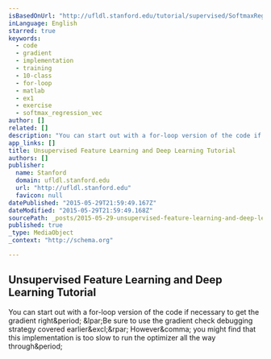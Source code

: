 ```yaml
---
isBasedOnUrl: "http://ufldl.stanford.edu/tutorial/supervised/SoftmaxRegression/"
inLanguage: English
starred: true
keywords:
  - code
  - gradient
  - implementation
  - training
  - 10-class
  - for-loop
  - matlab
  - ex1
  - exercise
  - softmax_regression_vec
author: []
related: []
description: "You can start out with a for-loop version of the code if necessary to get the gradient right. (Be sure to use the gradient check debugging strategy covered earlier!) However, you might find that this implementation is too slow to run the optimizer all the way through."
app_links: []
title: Unsupervised Feature Learning and Deep Learning Tutorial
authors: []
publisher:
  name: Stanford
  domain: ufldl.stanford.edu
  url: "http://ufldl.stanford.edu"
  favicon: null
datePublished: "2015-05-29T21:59:49.167Z"
dateModified: "2015-05-29T21:59:49.168Z"
sourcePath: _posts/2015-05-29-unsupervised-feature-learning-and-deep-learning-tutorial.md
published: true
_type: MediaObject
_context: "http://schema.org"

---
```

<article style=""><h1>Unsupervised Feature Learning and Deep Learning Tutorial</h1><p>You can start out with a for-loop version of the code if necessary to get the gradient right&amp;period; &amp;lpar;Be sure to use the gradient check debugging strategy covered earlier&amp;excl;&amp;rpar; However&amp;comma; you might find that this implementation is too slow to run the optimizer all the way through&amp;period;</p></article>